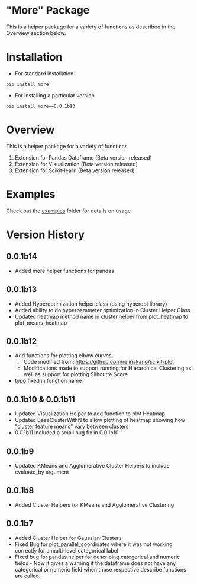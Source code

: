 # "More" Package

This is a helper package for a variety of functions as described in the Overview section below. 

# Installation

* For standard installation 
```
pip install more 
```
* For installing a particular version
```
pip install more==0.0.1b13
```

# Overview

This is a helper package for a variety of functions
1. Extension for Pandas Dataframe (Beta version released)
2. Extension for Visualization (Beta version released)
3. Extension for Scikit-learn (Beta version released)

# Examples
Check out the  [examples](https://github.com/ngupta23/more/tree/master/examples) folder for details on usage

# Version History

## 0.0.1b14

* Added more helper functions for pandas

## 0.0.1b13

* Added Hyperoptimization helper class (using hyperopt library)
* Added ability to do hyperparameter optimization in Cluster Helper Class
* Updated heatmap method name in cluster helper from plot_heatmap to plot_means_heatmap


## 0.0.1b12

* Add functions for plotting elbow curves. 
    - Code modified from: https://github.com/reiinakano/scikit-plot
    - Modifications made to support running for Hierarchical Clustering as well as support for plotting Silhoutte Score 
* typo fixed in function name

## 0.0.1b10 & 0.0.1b11

* Updated Visualization Helper to add function to plot Heatmap
* Updated BaseClusterWithN to allow plotting of heatmap showing how "cluster feature means" vary between clusters
* 0.0.1b11 included a small bug fix in 0.0.1b10

## 0.0.1b9

* Updated KMeans and Agglomerative Cluster Helpers to include evaluate_by argument


## 0.0.1b8

* Added Cluster Helpers for KMeans and Agglomerative Clustering

## 0.0.1b7

* Added Cluster Helper for Gaussian Clusters
* Fixed Bug for plot_parallel_coordinates where it was not working correctly for a multi-level categorical label
* Fixed bug for pandas helper for describing categorical and numeric fields - Now it gives a warning if the dataframe does not have any categorical or numeric field when those respective describe functions are called.

